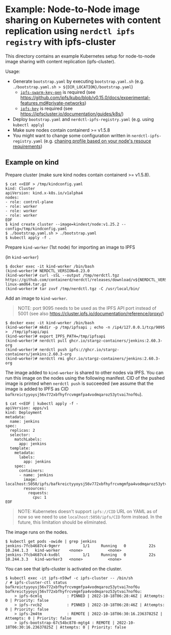 # Example: Node-to-Node image sharing on Kubernetes with content replication using `nerdctl ipfs registry` with ipfs-cluster

This directory contains an example Kubernetes setup for node-to-node image sharing with content replication (ipfs-cluster).

Usage:
- Generate `bootstrap.yaml` by executing `bootstrap.yaml.sh` (e.g. `./bootstrap.yaml.sh > ${DIR_LOCATION}/bootstrap.yaml`)
  - [`ipfs-swarm-key-gen`](https://github.com/Kubuxu/go-ipfs-swarm-key-gen) is required (see https://github.com/ipfs/kubo/blob/v0.15.0/docs/experimental-features.md#private-networks)
  - [`ipfs-key`](https://github.com/whyrusleeping/ipfs-key) is required (see https://ipfscluster.io/documentation/guides/k8s/)
- Deploy `bootstrap.yaml` and `nerdctl-ipfs-registry.yaml` (e.g. using `kubectl apply`)
- Make sure nodes contain containerd >= v1.5.8
- You might want to change some configuration written in `nerdctl-ipfs-registry.yaml` (e.g. [chaning profile based on your node's resouce requirements](https://docs.ipfs.tech/how-to/default-profile/#available-profiles))

## Example on kind

Prepare cluster (make sure kind nodes contain containerd >= v1.5.8).

```console
$ cat <<EOF > /tmp/kindconfig.yaml
kind: Cluster
apiVersion: kind.x-k8s.io/v1alpha4
nodes:
- role: control-plane
- role: worker
- role: worker
- role: worker
EOF
$ kind create cluster --image=kindest/node:v1.25.2 --config=/tmp/kindconfig.yaml
$ ./bootstrap.yaml.sh > ./bootstrap.yaml
$ kubectl apply -f .
```

Prepare `kind-worker` (1st node) for importing an image to IPFS

(in `kind-worker`)

```console
$ docker exec -it kind-worker /bin/bash
(kind-worker)# NERDCTL_VERSION=0.23.0
(kind-worker)# curl -sSL --output /tmp/nerdctl.tgz https://github.com/containerd/nerdctl/releases/download/v${NERDCTL_VERSION}/nerdctl-${NERDCTL_VERSION}-linux-amd64.tar.gz
(kind-worker)# tar zxvf /tmp/nerdctl.tgz -C /usr/local/bin/
```

Add an image to `kind-worker`.

> NOTE: port 9095 needs to be used as the IPFS API port instead of 5001 (see also https://cluster.ipfs.io/documentation/reference/proxy/)

```console
$ docker exec -it kind-worker /bin/bash
(kind-worker)# mkdir -p /tmp/ipfsapi ; echo -n /ip4/127.0.0.1/tcp/9095 >  /tmp/ipfsapi/api
(kind-worker)# export IPFS_PATH=/tmp/ipfsapi
(kind-worker)# nerdctl pull ghcr.io/stargz-containers/jenkins:2.60.3-org
(kind-worker)# nerdctl push ipfs://ghcr.io/stargz-containers/jenkins:2.60.3-org
(kind-worker)# nerdctl rmi ghcr.io/stargz-containers/jenkins:2.60.3-org
```

The image added to `kind-worker` is shared to other nodes via IPFS.
You can run this image on the nodes using the following manifest.
CID of the pushed image is printed when `nerdctl push` is succeeded (we assume that the image is added to IPFS as CID `bafkreictyyoysj56v772xbfhyfrcvmgmfpa4vodmqaroz53ytvai7nof6u`).

```console
$ cat <<EOF | kubectl apply -f -
apiVersion: apps/v1
kind: Deployment
metadata:
  name: jenkins
spec:
  replicas: 2
  selector:
    matchLabels:
      app: jenkins
  template:
    metadata:
      labels:
        app: jenkins
    spec:
      containers:
      - name: jenkins
        image: localhost:5050/ipfs/bafkreictyyoysj56v772xbfhyfrcvmgmfpa4vodmqaroz53ytvai7nof6u
        resources:
          requests:
            cpu: 1
EOF
```

> NOTE: Kubernetes doesn't support `ipfs://CID` URL on YAML as of now so we need to use `localhost:5050/ipfs/CID` form instead. In the future, this limitation should be eliminated.

The image runs on the nodes.

```console
$ kubectl get pods -owide | grep jenkins
jenkins-7fcb4687c4-9gmrr          1/1     Running   0          22s     10.244.1.3   kind-worker    <none>           <none>
jenkins-7fcb4687c4-kvdbl          1/1     Running   0          22s     10.244.3.3   kind-worker3   <none>           <none>
```

You can see that ipfs-cluster is activated on the cluster.

```console
$ kubectl exec -it ipfs-n59wf -c ipfs-cluster -- /bin/sh
/ # ipfs-cluster-ctl status bafkreictyyoysj56v772xbfhyfrcvmgmfpa4vodmqaroz53ytvai7nof6u
bafkreictyyoysj56v772xbfhyfrcvmgmfpa4vodmqaroz53ytvai7nof6u:
    > ipfs-6cmlq           : PINNED | 2022-10-18T06:28:46Z | Attempts: 0 | Priority: false
    > ipfs-rvcb2           : PINNED | 2022-10-18T06:28:46Z | Attempts: 0 | Priority: false
    > ipfs-2m4tm           : REMOTE | 2022-10-18T06:30:16.23637825Z | Attempts: 0 | Priority: false
    > ipfs-bootstrap-67c54bc878-mgtg4 : REMOTE | 2022-10-18T06:30:16.23637825Z | Attempts: 0 | Priority: false
```

